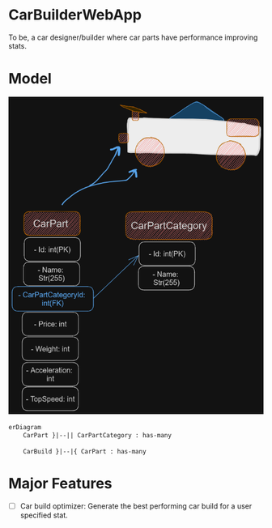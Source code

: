 ﻿# CarBuilderWebApp

To be, a car designer/builder where car parts have performance improving stats.

# Model

![model](Docs/images/model.png)

```mermaid
erDiagram
    CarPart }|--|| CarPartCategory : has-many

    CarBuild }|--|{ CarPart : has-many
```

# Major Features

- [ ] Car build optimizer: Generate the best performing car build for a user specified stat.
